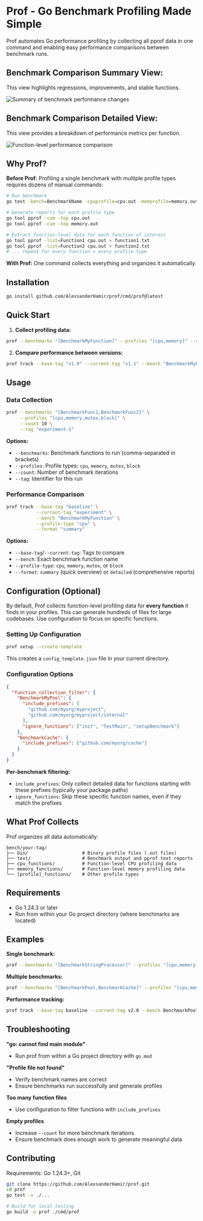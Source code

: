 # Prof - Go Benchmark Profiling Made Simple

Prof automates Go performance profiling by collecting all pprof data in one command and enabling easy performance comparisons between benchmark runs.

## Benchmark Comparison Summary View:

This view highlights regressions, improvements, and stable functions.

![Summary of benchmark performance changes](./summary_example.png)

## Benchmark Comparison Detailed View:

This view provides a breakdown of performance metrics per function.

![Function-level performance comparison](./detailed_example.png)

## Why Prof?

**Before Prof:** Profiling a single benchmark with multiple profile types requires dozens of manual commands:

```bash
# Run benchmark
go test -bench=BenchmarkName -cpuprofile=cpu.out -memprofile=memory.out ...

# Generate reports for each profile type
go tool pprof -cum -top cpu.out
go tool pprof -cum -top memory.out

# Extract function-level data for each function of interest
go tool pprof -list=Function1 cpu.out > function1.txt
go tool pprof -list=Function2 cpu.out > function2.txt
# ... repeat for every function × every profile type
```

**With Prof:** One command collects everything and organizes it automatically.

## Installation

```bash
go install github.com/AlexsanderHamir/prof/cmd/prof@latest
```

## Quick Start

1. **Collect profiling data:**

```bash
prof --benchmarks "[BenchmarkMyFunction]" --profiles "[cpu,memory]" --count 5 --tag "v1.0"
```

2. **Compare performance between versions:**

```bash
prof track --base-tag "v1.0" --current-tag "v1.1" --bench "BenchmarkMyFunction" --profile-type "cpu"
```

## Usage

### Data Collection

```bash
prof --benchmarks "[BenchmarkFunc1,BenchmarkFunc2]" \
     --profiles "[cpu,memory,mutex,block]" \
     --count 10 \
     --tag "experiment-1"
```

**Options:**

- `--benchmarks`: Benchmark functions to run (comma-separated in brackets)
- `--profiles`: Profile types: `cpu`, `memory`, `mutex`, `block`
- `--count`: Number of benchmark iterations
- `--tag`: Identifier for this run

### Performance Comparison

```bash
prof track --base-tag "baseline" \
           --current-tag "experiment" \
           --bench "BenchmarkMyFunction" \
           --profile-type "cpu" \
           --format "summary"
```

**Options:**

- `--base-tag`/`--current-tag`: Tags to compare
- `--bench`: Exact benchmark function name
- `--profile-type`: `cpu`, `memory`, `mutex`, or `block`
- `--format`: `summary` (quick overview) or `detailed` (comprehensive reports)

## Configuration (Optional)

By default, Prof collects function-level profiling data for **every function** it finds in your profiles. This can generate hundreds of files for large codebases. Use configuration to focus on specific functions.

### Setting Up Configuration

```bash
prof setup --create-template
```

This creates a `config_template.json` file in your current directory.

### Configuration Options

```json
{
  "function_collection_filter": {
    "BenchmarkMyPool": {
      "include_prefixes": [
        "github.com/myorg/myproject",
        "github.com/myorg/myproject/internal"
      ],
      "ignore_functions": ["init", "TestMain", "setupBenchmark"]
    },
    "BenchmarkCache": {
      "include_prefixes": ["github.com/myorg/cache"]
    }
  }
}
```

**Per-benchmark filtering:**

- `include_prefixes`: Only collect detailed data for functions starting with these prefixes (typically your package paths)
- `ignore_functions`: Skip these specific function names, even if they match the prefixes

## What Prof Collects

Prof organizes all data automatically:

```
bench/your-tag/
├── bin/                    # Binary profile files (.out files)
├── text/                   # Benchmark output and pprof text reports
├── cpu_functions/          # Function-level CPU profiling data
├── memory_functions/       # Function-level memory profiling data
└── [profile]_functions/    # Other profile types
```

## Requirements

- Go 1.24.3 or later
- Run from within your Go project directory (where benchmarks are located)

## Examples

**Single benchmark:**

```bash
prof --benchmarks "[BenchmarkStringProcessor]" --profiles "[cpu,memory]" --count 5 --tag "baseline"
```

**Multiple benchmarks:**

```bash
prof --benchmarks "[BenchmarkPool,BenchmarkCache]" --profiles "[cpu,memory,mutex]" --count 10 --tag "v2.0"
```

**Performance tracking:**

```bash
prof track --base-tag baseline --current-tag v2.0 --bench BenchmarkPool --profile-type cpu --format summary
```

## Troubleshooting

**"go: cannot find main module"**

- Run prof from within a Go project directory with `go.mod`

**"Profile file not found"**

- Verify benchmark names are correct
- Ensure benchmarks run successfully and generate profiles

**Too many function files**

- Use configuration to filter functions with `include_prefixes`

**Empty profiles**

- Increase `--count` for more benchmark iterations
- Ensure benchmark does enough work to generate meaningful data

## Contributing

Requirements: Go 1.24.3+, Git

```bash
git clone https://github.com/AlexsanderHamir/prof.git
cd prof
go test -v ./...

# Build for local testing
go build -o prof ./cmd/prof
```

